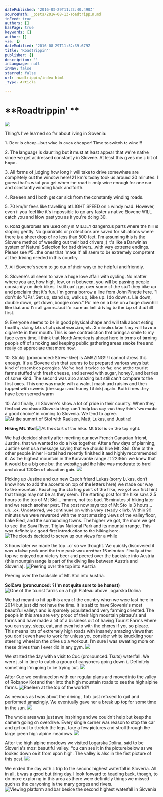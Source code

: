 ```yaml
---
datePublished: '2016-08-29T11:52:40.490Z'
sourcePath: _posts/2016-08-13-roadtrippin.md
inFeed: true
authors: []
hasPage: true
keywords: []
author: []
via: {}
dateModified: '2016-08-29T11:52:39.679Z'
title: 'Roadtrippin'' '
publisher: {}
description: ''
inLanguage: null
inNav: false
starred: false
url: roadtrippin/index.html
_type: Article

---
```

# **Roadtrippin' **
![](https://the-grid-user-content.s3-us-west-2.amazonaws.com/711149c1-6864-4806-8022-681be3994111.jpg)

Thing's I've learned so far about living in Slovenia:

1\. Beer is cheap...but wine is even cheaper! Time to switch to wine!!!

2\. The language is daunting but it must at least appear that we're native since we get addressed constantly in Slovene. At least this gives me a bit of hope.

3\. All forms of judging how long it will take to drive somewhere are completely out the window here! 21 km's today took us around 30 minutes. I guess that's what you get when the road is only wide enough for one car and constantly winding back and forth.

4\. Raeleen and I both get car sick from the constantly winding roads.

5\. 70 km/hr feels like travelling at LIGHT SPEED on a windy road. However, even if you feel like it's impossible to go any faster a native Slovene WILL catch you and blow past you as if you're doing 30\.

6\. Road guardrails are used only in MILDLY dangerous parts where the hill is sloping gently. No guardrails or protections are saved for situations where there is a sheer drop of no less than 500 feet. I'm assuming this is the Slovene method of weeding out their bad drivers ;) It's like a Darwinian system of Natural Selection for bad drivers...with very extreme endings. Please see \#5...the ones that 'make it' all seem to be extremely competent at the driving needed in this country.

7\. All Slovene's seem to go out of their way to be helpful and friendly.

8\. Slovene's all seem to have a huge love affair with cycling. No matter where you are, how high, low, or in between, you will be passing people constantly on their bikes. I still can't get over some of the stuff they bike up and proclaim that it's fun. I'm gonna borrow a line from John Pinette here. "I don't do 'UPs'. Get up, stand up, walk up, bike up. I do down's. Lie down, double down, get down, boogie down." Put me on a bike on a huge downhill like that and I'm all game...but I'm sure as hell driving to the top of that hill first.

9\. Everyone seems to be in good physical shape and will talk about eating healthy, doing lots of physical exercise, etc. 2 minutes later they will have a cigarette in their mouth. This is one contradiction that brings a smile to my face every time. I think that North America is ahead here in terms of turning people off of smoking and keeping public gathering areas smoke free and really do appreciate that more now.

10\. Struklji (pronounced: Strew-klee) is AMAZING!!! I cannot stress this enough. It's a Slovene dish that seems to be prepared various ways but kind of resembles perogies. We've had it twice so far, one at the tourist farms stuffed with fresh cheese, and served with sugar, honey?, and berries of some kind. The second was also amazing but still can't compare to the first ones. This one was made with a walnut mash and raisins and then topped with sweets (the sugar and honey I think) again. Both times they have been served warm.

10\. And finally, all Slovene's show a lot of pride in their country. When they find out we chose Slovenia they can't help but say that they think 'we made a good choice' in coming to Slovenia. We tend to agree.
![At the summit of Stol with Raeleen, Matt, Lukas, and Justine!](https://the-grid-user-content.s3-us-west-2.amazonaws.com/f0691364-0974-4e88-925c-28e2a8db4edb.jpg)

**Hiking Mt. Stol**
![At the start of the hike.  Mt Stol is on the top right. ](https://the-grid-user-content.s3-us-west-2.amazonaws.com/18d1fb62-3725-407a-a8cd-686a15d5b6cc.jpg)

We had decided shortly after meeting our new French Canadian friend, Justine, that we wanted to do a hike together. After a few days of planning, Justine sent us a message saying that we should hike Mt. Stol. One of the other people in her Hostel had recently finished it and highly recommended it. As the highest mountain in the Karavanke range at 2236m, we knew that it would be a big one but the website said the hike was moderate to hard and about 1200m of elevation gain.
![](https://the-grid-user-content.s3-us-west-2.amazonaws.com/b85bbaae-1960-4aaa-82e8-5da580a67ae6.jpg)

Picking up Justine and our new Czech friend Lukas (sorry Lukas, don't know how to add the accents on top of the letters here) we made our way to the mountain. Reaching the starting point of the hike, we got our first hint that things may not be as they seem. The starting post for the hike says 2.5 hours to the top of Mt Stol... hmmm, not too bad. 15 minutes of hiking later and we reach another post. The post now says top of Mt Stol is 3 hours... uh...ok. Undeterred, we continued on with a very steady climb. Within 30 minutes we were rewarded with the most amazing views of the valley floor, Lake Bled, and the surrounding towns. The higher we got, the more we get to see; the Sava River, Triglav National Park and its mountain range. This was definitely a good first introduction to the hiking here.
![The clouds decided to screw up our views for a while](https://the-grid-user-content.s3-us-west-2.amazonaws.com/1576313b-d62b-415c-9dfd-079ccba4e366.jpg)

3 hours later we made the top...or so we thought. We quickly discovered it was a false peak and the true peak was another 15 minutes. Finally at the top we enjoyed our victory beer and peered over the backside into Austria (this mountain range is part of the diving line between Austria and Slovenia).
![Peering over the top into Austria](https://the-grid-user-content.s3-us-west-2.amazonaws.com/2e26df3d-e5db-4157-b4ac-0c66ae381767.jpg)

Peering over the backside of Mt. Stol into Austria.

**Solčava (pronounced: ? I'm not quite sure to be honest)**
![One of the tourist farms on a high Plateau above Logarska Dolina](https://the-grid-user-content.s3-us-west-2.amazonaws.com/d158cf19-95c1-428e-88ab-42835172ac07.jpg)

We had meant to hit up this area of the country when we were last here in 2014 but just did not have the time. It is said to have Slovenia's most beautiful valleys and is sparsely populated and very farming oriented. The people in this area are very proud of their high mountain plateau's and farms and have made a bit of a business out of having Tourist Farms where you can stay, sleep, eat, and even help with the chores if you so please. This means lots of extremely high roads with insanely amazing views that you don't even have to work for unless you consider white knuckling your steering wheel on the drive up a workout. I'm sure I was sweating more on these drives than I ever did in any gym.
![](https://the-grid-user-content.s3-us-west-2.amazonaws.com/345be286-4766-4ea6-88e0-117aea9b5b19.jpg)

We started the day with a visit to Cuc (pronounced: Tsuts) waterfall. We were just in time to catch a group of canyoners going down it. Definitely something I'm going to be trying out.
![](https://the-grid-user-content.s3-us-west-2.amazonaws.com/8c7a8a25-d438-4538-98cf-1022cc45b20c.jpg)

After Cuc we continued on with our regular plans and moved into the valley of Robanov Kot and then into the high mountain roads to see the high alpine farms.
![Raeleen at the top of the world?!](https://the-grid-user-content.s3-us-west-2.amazonaws.com/cbcd596e-6488-456d-a7bf-935e2d23e833.jpg)

As nervous as I was about the driving, Tobi just refused to quit and performed amazingly. We eventually gave her a break up top for some time in the sun.
![](https://the-grid-user-content.s3-us-west-2.amazonaws.com/5b58b332-7a90-4d0f-ac8c-7a7851a453ca.jpg)

The whole area was just awe inspiring and we couldn't help but keep the camera going on overdrive. Every single corner was reason to stop the car and get out to stretch the legs, take a few pictures and stroll through the large green high alpine meadows.
![](https://the-grid-user-content.s3-us-west-2.amazonaws.com/ae5fec2a-e291-4c02-a7c0-6d208ee691c5.jpg)

After the high alpine meadows we visited Logarska Dolina, said to be Slovenia's most beautiful valley. You can see it in the picture below as we looked down on it from upon high. The valley is also in the first picture of this post.
![](https://the-grid-user-content.s3-us-west-2.amazonaws.com/2e88cfed-b951-41cd-ad39-38c3007c579a.jpg)

We ended the day with a trip to the second highest waterfall in Slovenia. All in all, it was a good but tiring day. I look forward to heading back, though, to do more exploring in this area as there were definitely things we missed such as the canyoning in the many gorges and rivers.
![Viewing platform and bar beside the second highest waterfall in Slovenia](https://the-grid-user-content.s3-us-west-2.amazonaws.com/b56b86ae-2b73-4be5-8938-90d3f5f6672e.jpg)